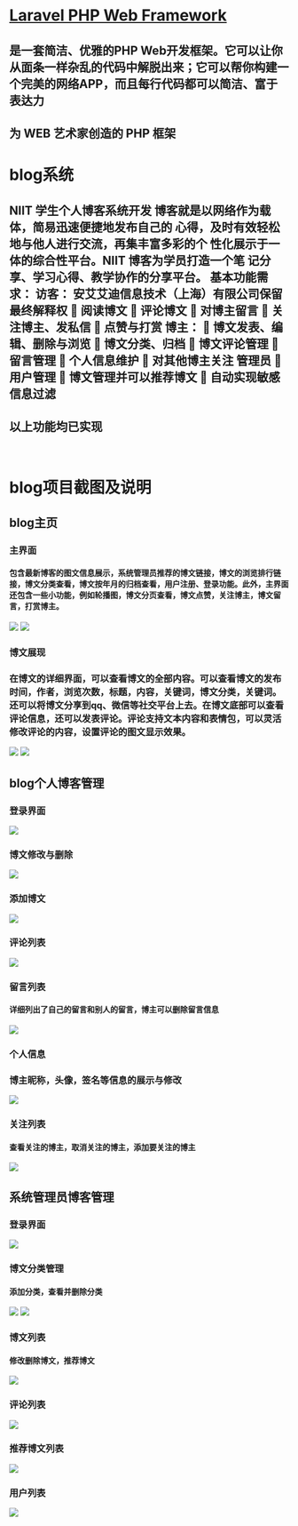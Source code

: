
# [Laravel PHP Web Framework](http://www.golaravel.com/)
## 是一套简洁、优雅的PHP Web开发框架。它可以让你从面条一样杂乱的代码中解脱出来；它可以帮你构建一个完美的网络APP，而且每行代码都可以简洁、富于表达力
## 为 WEB 艺术家创造的 PHP 框架

# blog系统
## NIIT 学生个人博客系统开发 博客就是以网络作为载体，简易迅速便捷地发布自己的 心得，及时有效轻松地与他人进行交流，再集丰富多彩的个 性化展示于一体的综合性平台。NIIT 博客为学员打造一个笔 记分享、学习心得、教学协作的分享平台。 基本功能需求： 访客： 安艾艾迪信息技术（上海）有限公司保留最终解释权  阅读博文  评论博文  对博主留言  关注博主、发私信  点赞与打赏 博主：  博文发表、编辑、删除与浏览  博文分类、归档  博文评论管理  留言管理  个人信息维护  对其他博主关注 管理员  用户管理  博文管理并可以推荐博文  自动实现敏感信息过滤
## 以上功能均已实现
  
# blog项目截图及说明
## blog主页
### 主界面
#### 包含最新博客的图文信息展示，系统管理员推荐的博文链接，博文的浏览排行链接，博文分类查看，博文按年月的归档查看，用户注册、登录功能。此外，主界面还包含一些小功能，例如轮播图，博文分页查看，博文点赞，关注博主，博文留言，打赏博主。
![](https://github.com/485564736/Blog/raw/master/imageblog/1.jpg)
![](https://github.com/485564736/Blog/raw/master/imageblog/2.png)
### 博文展现
### 在博文的详细界面，可以查看博文的全部内容。可以查看博文的发布时间，作者，浏览次数，标题，内容，关键词，博文分类，关键词。还可以将博文分享到qq、微信等社交平台上去。在博文底部可以查看评论信息，还可以发表评论。评论支持文本内容和表情包，可以灵活修改评论的内容，设置评论的图文显示效果。
![](https://github.com/485564736/Blog/raw/master/imageblog/3.png)
![](https://github.com/485564736/Blog/raw/master/imageblog/4.png)

## blog个人博客管理
### 登录界面
![](https://github.com/485564736/Blog/raw/master/imageblog/5.png)
### 博文修改与删除
![](https://github.com/485564736/Blog/raw/master/imageblog/6.png)
### 添加博文
![](https://github.com/485564736/Blog/raw/master/imageblog/13.png)
### 评论列表
![](https://github.com/485564736/Blog/raw/master/imageblog/7.png)
### 留言列表
#### 详细列出了自己的留言和别人的留言，博主可以删除留言信息
![](https://github.com/485564736/Blog/raw/master/imageblog/8.png)
### 个人信息
### 博主昵称，头像，签名等信息的展示与修改
![](https://github.com/485564736/Blog/raw/master/imageblog/9.png)
### 关注列表
#### 查看关注的博主，取消关注的博主，添加要关注的博主
![](https://github.com/485564736/Blog/raw/master/imageblog/10.png)

## 系统管理员博客管理
### 登录界面
![](https://github.com/485564736/Blog/raw/master/imageblog/5.png)
### 博文分类管理
#### 添加分类，查看并删除分类
![](https://github.com/485564736/Blog/raw/master/imageblog/11.png)
![](https://github.com/485564736/Blog/raw/master/imageblog/12.png)
### 博文列表
#### 修改删除博文，推荐博文
![](https://github.com/485564736/Blog/raw/master/imageblog/14.png)
### 评论列表
![](https://github.com/485564736/Blog/raw/master/imageblog/15.png)
### 推荐博文列表
![](https://github.com/485564736/Blog/raw/master/imageblog/16.png)
### 用户列表
![](https://github.com/485564736/Blog/raw/master/imageblog/17.png)
